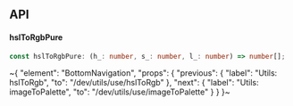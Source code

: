 

## API

#### hslToRgbPure

```ts
const hslToRgbPure: (h_: number, s_: number, l_: number) => number[];
```


~{
  "element": "BottomNavigation",
  "props": {
    "previous": {
      "label": "Utils: hslToRgb",
      "to": "/dev/utils/use/hslToRgb"
    },
    "next": {
      "label": "Utils: imageToPalette",
      "to": "/dev/utils/use/imageToPalette"
    }
  }
}~
